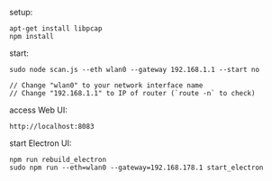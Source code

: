 setup:

    apt-get install libpcap
    npm install

start:

    sudo node scan.js --eth wlan0 --gateway 192.168.1.1 --start no
    
    // Change "wlan0" to your network interface name
    // Change "192.168.1.1" to IP of router (`route -n` to check)

access Web UI:

    http://localhost:8083

start Electron UI:

    npm run rebuild_electron
    sudo npm run --eth=wlan0 --gateway=192.168.178.1 start_electron